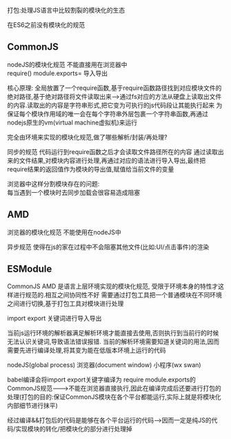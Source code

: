 打包:处理JS语言中比较割裂的模块化的生态

在ES6之前没有模块化的规范 

## CommonJS  
nodeJS的模块化规范  不能直接用在浏览器中  
require()   module.exports=  导入导出  

核心原理:
全局放置了一个require函数,基于require函数路径找到对应模块文件的绝对路径,基于绝对路径将文件读取出来-->通过fs对应的方法从硬盘上读取出文件的内容.读取出的内容是字符串形式,把它变为可执行的js代码段让其能执行起来
为保证每个模块作用域的唯一会在每个字符串外层包裹一个字符串函数,再通过nodejs原生的vm(virtual machine虚拟机)来运行

完全由环境来实现的模块化规范,做了哪些解析/封装/再处理?

同步的规范  代码运行到require函数之后才会读取文件路径所在的内容  通过读取出来的文件结果,对模块内容进行处理,再通过对应的语法进行导入导出,最终把require结果的返回值作为模块的导出值,赋值给当前文件的变量  

浏览器中这样分割模块存在的问题:  
每当遇到一个模块时去同步加载会很容易造成阻塞



## AMD
浏览器的模块化规范    不能使用在nodeJS中

异步规范  使得在js的家在过程中不会阻塞其他文件(比如:UI/点击事件)的渲染 

## ESModule

CommonJS AMD 是语言上层环境实现的模块化规范, 受限于环境本身的特性才这样进行规范的.相互之间协同性不好
需要通过打包工具把一个普通模块在不同环境之间进行切换,基于打包工具对模块进行处理

import export 关键词进行导入导出

当前js运行环境的解析器满足解析环境才能直接去使用,否则执行到当前行的时候无法认识关键词,导致语法错误报错.
当前的解析环境需要知道关键词的用法,因而需要先进行编译处理,将其变为能在低版本环境上运行的代码

nodeJS(global  process)   浏览器(document window)   小程序(wx swan)



babel编译会将import export关键字编译为 require  module.exports的CommonJS规范--->不能在浏览器直接执行,因此在编译完成后还要进行打包的处理(打包的目的:保证CommonJS模块在各个平台都能运行,实际上就是将模块化内部细节进行抹平)



经过编译&&打包后的代码是能够在各个平台运行的代码-->因而一定是纯JS的代码/实现模块的转化/把模块化的部分进行处理掉
